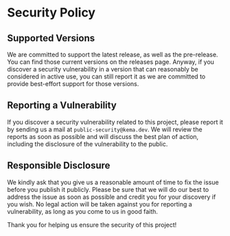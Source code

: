 # Security Policy

## Supported Versions

We are committed to support the latest release, as well as the pre-release. You can find those current versions on the releases page. Anyway, if you discover a security vulnerability in a version that can reasonably be considered in active use, you can still report it as we are committed to provide best-effort support for those versions.

## Reporting a Vulnerability

If you discover a security vulnerability related to this project, please report it by sending us a mail at `public-security@kema.dev`. We will review the reports as soon as possible and will discuss the best plan of action, including the disclosure of the vulnerability to the public.

## Responsible Disclosure

We kindly ask that you give us a reasonable amount of time to fix the issue before you publish it publicly. Please be sure that we will do our best to address the issue as soon as possible and credit you for your discovery if you wish. No legal action will be taken against you for reporting a vulnerability, as long as you come to us in good faith.

Thank you for helping us ensure the security of this project!
